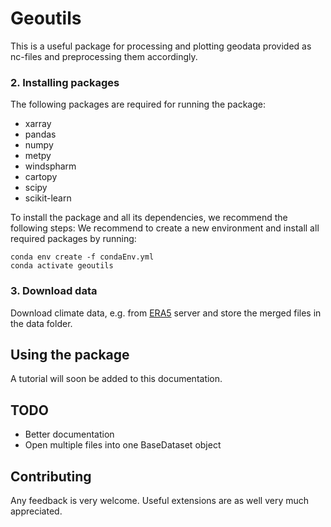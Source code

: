 # Geoutils

This is a useful package for processing and plotting geodata provided as nc-files and preprocessing them accordingly.

### 2. Installing packages
The following packages are required for running the package:
- xarray 
- pandas
- numpy
- metpy
- windspharm
- cartopy
- scipy
- scikit-learn


To install the package and all its dependencies, we recommend the following steps:
We recommend to create a new environment and install all required packages by running: 
```
conda env create -f condaEnv.yml 
conda activate geoutils 
```

### 3. Download data
Download climate data, e.g. from [ERA5](https://cds.climate.copernicus.eu/cdsapp#!/dataset/reanalysis-era5-pressure-levels?tab=overview) server and store the merged files in the data folder.
## Using the package

A tutorial will soon be added to this documentation.



## TODO
- Better documentation
- Open multiple files into one BaseDataset object

## Contributing 

Any feedback is very welcome. Useful extensions are as well very much appreciated. 




